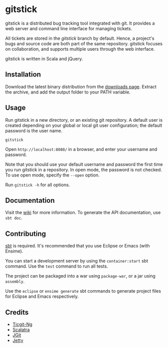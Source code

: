 # gitstick

gitstick is a distributed bug tracking tool integrated with git.
It provides a web server and command line interface for managing tickets.

All tickets are stored in the *gitstick* branch by default.
Hence, a project's bugs and source code are both part of the same repository.
gitstick focuses on collaboration, and supports multiple users through the web interface.

gitstick is written in Scala and jQuery.

## Installation

Download the latest binary distribution from the [downloads page](http://github.com/darth10/gitstick/downloads).
Extract the archive, and add the output folder to your PATH variable.

## Usage

Run gitstick in a new directory, or an existing git repository. 
A default user is created depending on your global or local git user configuration; the default password is the user name.

    gitstick

Open `http://localhost:8080/` in a browser, and enter your username and password.

Note that you should use your default username and password the first time you run gitstick in a repository.
In open mode, the password is not checked. To use open mode, specify the `--open` option.

Run `gitstick -h` for all options.

## Documentation

Visit the [wiki](http://darth10.github.com/gitstick) for more information.
To generate the API documentation, use `sbt doc`.

## Contributing

[sbt](http://github.com/harrah/xsbt/wiki) is required.
It's recommended that you use Eclipse or Emacs (with Ensime).

You can start a development server by using the `container:start` sbt command.
Use the `test` command to run all tests.

The project can be packaged into a war using `package-war`, or a jar using `assembly`.

Use the `eclipse` or `ensime generate` sbt commands to generate project files for Eclipse and Emacs respectively.

## Credits

* [Ticgit-Ng](http://github.com/schacon/ticgit/wiki)
* [Scalatra](http://www.scalatra.org/)
* [JGit](http://www.eclipse.org/jgit/)
* [Jetty](http://jetty.codehaus.org/jetty/)

